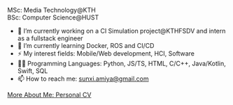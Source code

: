 
MSc: Media Technology@KTH   
BSc: Computer Science@HUST

- 🔭 I’m currently working on a CI Simulation project@KTHFSDV and intern as a fullstack engineer
- 🌱 I’m currently learning Docker, ROS and CI/CD
- ⚡ My interest fields: Mobile/Web development, HCI, Software
- 👩‍💻 Programming Languages: Python, JS/TS, HTML, C/C++, Java/Kotlin, Swift, SQL
- 📫 How to reach me: sunxi.amiya@gmail.com

[More About Me: Personal CV](https://amiyasx.notion.site/amiyasx/Xi-Sun-Amiya-c031b4ba05fd49b4ab5a34361a664892)
